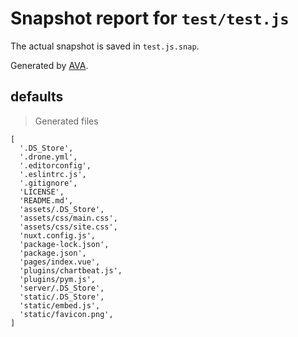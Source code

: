 # Snapshot report for `test/test.js`

The actual snapshot is saved in `test.js.snap`.

Generated by [AVA](https://ava.li).

## defaults

> Generated files

    [
      '.DS_Store',
      '.drone.yml',
      '.editorconfig',
      '.eslintrc.js',
      '.gitignore',
      'LICENSE',
      'README.md',
      'assets/.DS_Store',
      'assets/css/main.css',
      'assets/css/site.css',
      'nuxt.config.js',
      'package-lock.json',
      'package.json',
      'pages/index.vue',
      'plugins/chartbeat.js',
      'plugins/pym.js',
      'server/.DS_Store',
      'static/.DS_Store',
      'static/embed.js',
      'static/favicon.png',
    ]
